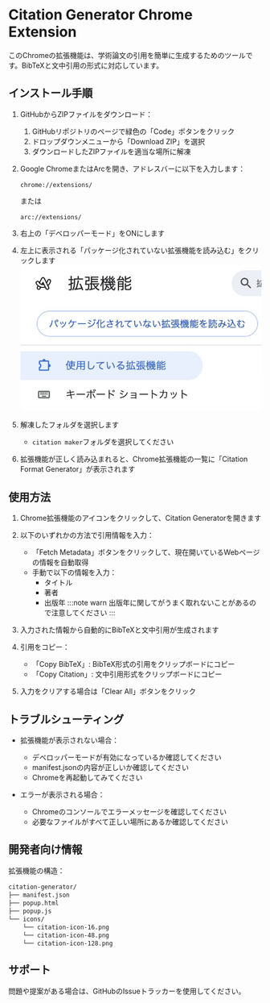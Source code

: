 # Citation Generator Chrome Extension

このChromeの拡張機能は、学術論文の引用を簡単に生成するためのツールです。BibTeXと文中引用の形式に対応しています。

## インストール手順

1. GitHubからZIPファイルをダウンロード：
   1. GitHubリポジトリのページで緑色の「Code」ボタンをクリック
   2. ドロップダウンメニューから「Download ZIP」を選択
   3. ダウンロードしたZIPファイルを適当な場所に解凍

2. Google ChromeまたはArcを開き、アドレスバーに以下を入力します：
   ```
   chrome://extensions/
   ```

   または

   ```
   arc://extensions/
   ```

3. 右上の「デベロッパーモード」をONにします

4. 左上に表示される「パッケージ化されていない拡張機能を読み込む」をクリックします
   ![Image from Gyazo](img/パッケージ化されていない.png)

5. 解凍したフォルダを選択します
   - `citation maker`フォルダを選択してください
  
6. 拡張機能が正しく読み込まれると、Chrome拡張機能の一覧に「Citation Format Generator」が表示されます

## 使用方法

1. Chrome拡張機能のアイコンをクリックして、Citation Generatorを開きます

2. 以下のいずれかの方法で引用情報を入力：
   - 「Fetch Metadata」ボタンをクリックして、現在開いているWebページの情報を自動取得
   - 手動で以下の情報を入力：
     - タイトル
     - 著者
     - 出版年
:::note warn
出版年に関してがうまく取れないことがあるので注意してください
:::
3. 入力された情報から自動的にBibTeXと文中引用が生成されます

4. 引用をコピー：
   - 「Copy BibTeX」: BibTeX形式の引用をクリップボードにコピー
   - 「Copy Citation」: 文中引用形式をクリップボードにコピー

5. 入力をクリアする場合は「Clear All」ボタンをクリック

## トラブルシューティング

- 拡張機能が表示されない場合：
  - デベロッパーモードが有効になっているか確認してください
  - manifest.jsonの内容が正しいか確認してください
  - Chromeを再起動してみてください

- エラーが表示される場合：
  - Chromeのコンソールでエラーメッセージを確認してください
  - 必要なファイルがすべて正しい場所にあるか確認してください

## 開発者向け情報

拡張機能の構造：
```
citation-generator/
├── manifest.json
├── popup.html
├── popup.js
└── icons/
    └── citation-icon-16.png
    └── citation-icon-48.png
    └── citation-icon-128.png
```

## サポート

問題や提案がある場合は、GitHubのIssueトラッカーを使用してください。